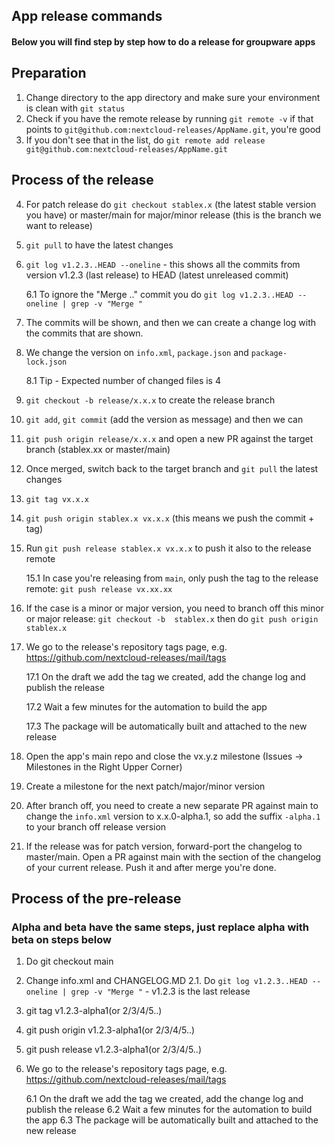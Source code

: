 ## App release commands
#### Below you will find step by step how to do a release for groupware apps
## Preparation 
1. Change directory to the app directory and make sure your environment is clean with `git status`
2. Check if you have the remote release by running `git remote -v` if that points to `git@github.com:nextcloud-releases/AppName.git`, you're good
3. If you don't see that in the list, do `git remote add release git@github.com:nextcloud-releases/AppName.git`
## Process of the release
4. For patch release do `git checkout stablex.x` (the latest stable version you have) or master/main for major/minor release (this is the branch we want to release)

5. `git pull` to have the latest changes

6. `git log v1.2.3..HEAD --oneline` - this shows all the commits from version v1.2.3 (last release) to HEAD (latest unreleased commit)

    6.1 To ignore the "Merge .." commit you do `git log v1.2.3..HEAD --oneline | grep -v "Merge "`

7. The commits will be shown, and then we can create a change log with the commits that are shown.

8. We change the version on `info.xml`, `package.json` and `package-lock.json`

    8.1 Tip - Expected number of changed files is 4

9. `git checkout -b release/x.x.x` to create the release branch

10. `git add`, `git commit` (add the version as message) and then we can

11. `git push origin release/x.x.x` and open a new PR against the target branch (stablex.xx or master/main)

12. Once merged, switch back to the target branch and `git pull` the latest changes

13. `git tag vx.x.x`

14. `git push origin stablex.x vx.x.x` (this means we push the commit + tag)
15. Run `git push release stablex.x vx.x.x` to push it also to the release remote 

    15.1 In case you're releasing from `main`, only push the tag to the release remote: `git push release vx.xx.xx`
16. If the case is a minor or major version, you need to branch off this minor or major release: `git checkout -b  stablex.x` then do `git push origin stablex.x`

17. We go to the release's repository tags page, e.g. https://github.com/nextcloud-releases/mail/tags

    17.1 On the draft we add the tag we created, add the change log and publish the release

    17.2 Wait a few minutes for the automation to build the app
    
    17.3 The package will be automatically built and attached to the new release

18. Open the app's main repo and close the vx.y.z milestone (Issues -> Milestones in the Right Upper Corner)
19. Create a milestone for the next patch/major/minor version
20. After branch off, you need to create a new separate PR against main to change the `info.xml` version to x.x.0-alpha.1, so add the suffix `-alpha.1` to your branch off release version
21. If the release was for patch version, forward-port the changelog to master/main. Open a PR against main with the section of the changelog of your current release. Push it and after merge you're done.
## Process of the pre-release
### Alpha and beta have the same steps, just replace alpha with beta on steps below
1. Do git checkout main
2. Change info.xml and CHANGELOG.MD
   2.1. Do `git log v1.2.3..HEAD --oneline | grep -v "Merge "` - v1.2.3 is the last release
3. git tag v1.2.3-alpha1(or 2/3/4/5..)
4. git push origin v1.2.3-alpha1(or 2/3/4/5..)
5. git push release v1.2.3-alpha1(or 2/3/4/5..)
6. We go to the release's repository tags page, e.g. https://github.com/nextcloud-releases/mail/tags

   6.1 On the draft we add the tag we created, add the change log and publish the release
   6.2 Wait a few minutes for the automation to build the app
   6.3 The package will be automatically built and attached to the new release 
